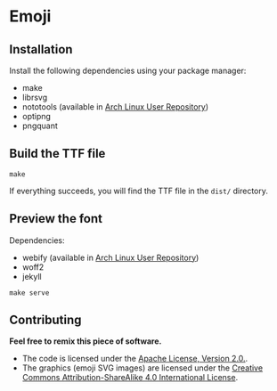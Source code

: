 # Emoji

## Installation

Install the following dependencies using your package manager:

- make
- librsvg
- nototools (available in [Arch Linux User Repository](https://aur.archlinux.org/packages/nototools-git/))
- optipng
- pngquant

## Build the TTF file

```
make
```

If everything succeeds, you will find the TTF file in the `dist/` directory.

## Preview the font

Dependencies:

- webify (available in [Arch Linux User Repository](https://aur.archlinux.org/packages/webify/))
- woff2
- jekyll

```
make serve
```

## Contributing

__Feel free to remix this piece of software.__

- The code is licensed under the [Apache License, Version
  2.0.](http://www.apache.org/licenses/LICENSE-2.0).
- The graphics (emoji SVG images) are licensed under the [Creative Commons
  Attribution-ShareAlike 4.0 International
  License](http://creativecommons.org/licenses/by-sa/4.0/).
